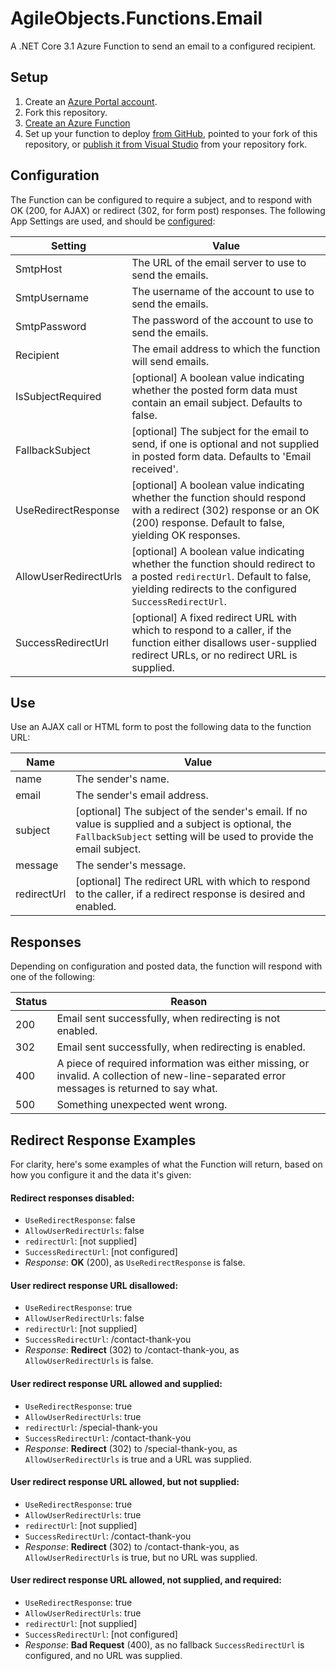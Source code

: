 # AgileObjects.Functions.Email

A .NET Core 3.1 Azure Function to send an email to a configured recipient.

## Setup

1. Create an [Azure Portal account](https://portal.azure.com).
2. Fork this repository.
3. [Create an Azure Function](https://docs.microsoft.com/en-us/azure/azure-functions/functions-create-first-azure-function)
4. Set up your function to deploy [from GitHub](https://docs.microsoft.com/en-us/azure/azure-functions/scripts/functions-cli-create-function-app-github-continuous),
   pointed to your fork of this repository, or [publish it from Visual Studio](https://tutorials.visualstudio.com/first-azure-function/publish) 
   from your repository fork.


## Configuration

The Function can be configured to require a subject, and to respond with OK (200, for AJAX) or redirect 
(302, for form post) responses. The following App Settings are used, and should be 
[configured](https://docs.microsoft.com/en-us/azure/azure-functions/functions-how-to-use-azure-function-app-settings):

| Setting               | Value |
|-----------------------|-------|
| SmtpHost              | The URL of the email server to use to send the emails. |
| SmtpUsername          | The username of the account to use to send the emails. |
| SmtpPassword          | The password of the account to use to send the emails. |
| Recipient             | The email address to which the function will send emails. |
| IsSubjectRequired     | [optional] A boolean value indicating whether the posted form data must contain an email subject. Defaults to false. |
| FallbackSubject       | [optional] The subject for the email to send, if one is optional and not supplied in posted form data. Defaults to 'Email received'. |
| UseRedirectResponse   | [optional] A boolean value indicating whether the function should respond with a redirect (302) response or an OK (200) response. Default to false, yielding OK responses. |
| AllowUserRedirectUrls | [optional] A boolean value indicating whether the function should redirect to a posted `redirectUrl`. Default to false, yielding redirects to the configured `SuccessRedirectUrl`. |
| SuccessRedirectUrl    | [optional] A fixed redirect URL with which to respond to a caller, if the function either disallows user-supplied redirect URLs, or no redirect URL is supplied. |


## Use

Use an AJAX call or HTML form to post the following data to the function URL:

| Name        | Value |
|-------------|-------|
| name        | The sender's name. |
| email       | The sender's email address. |
| subject     | [optional] The subject of the sender's email. If no value is supplied and a subject is optional, the `FallbackSubject` setting will be used to provide the email subject. |
| message     | The sender's message. |
| redirectUrl | [optional] The redirect URL with which to respond to the caller, if a redirect response is desired and enabled. |

## Responses

Depending on configuration and posted data, the function will respond with one of the following:

| Status | Reason |
|--------|--------|
| 200    | Email sent successfully, when redirecting is not enabled. |
| 302    | Email sent successfully, when redirecting is enabled. |
| 400    | A piece of required information was either missing, or invalid. A collection of new-line-separated error messages is returned to say what. |
| 500    | Something unexpected went wrong. |

## Redirect Response Examples

For clarity, here's some examples of what the Function will return, based on how you configure it and 
the data it's given:

#### Redirect responses disabled:

- `UseRedirectResponse`: false
- `AllowUserRedirectUrls`: false
- `redirectUrl`: [not supplied]
- `SuccessRedirectUrl`: [not configured]
- _Response_: **OK** (200), as `UseRedirectResponse` is false.

#### User redirect response URL disallowed:

- `UseRedirectResponse`: true
- `AllowUserRedirectUrls`: false
- `redirectUrl`: [not supplied]
- `SuccessRedirectUrl`: /contact-thank-you
- _Response_: **Redirect** (302) to /contact-thank-you, as `AllowUserRedirectUrls` is false.

#### User redirect response URL allowed and supplied:

- `UseRedirectResponse`: true
- `AllowUserRedirectUrls`: true
- `redirectUrl`: /special-thank-you
- `SuccessRedirectUrl`: /contact-thank-you
- _Response_: **Redirect** (302) to /special-thank-you, as `AllowUserRedirectUrls` is true and a URL was supplied.

#### User redirect response URL allowed, but not supplied:

- `UseRedirectResponse`: true
- `AllowUserRedirectUrls`: true
- `redirectUrl`: [not supplied]
- `SuccessRedirectUrl`: /contact-thank-you
- _Response_: **Redirect** (302) to /contact-thank-you, as `AllowUserRedirectUrls` is true, but no URL was supplied.

#### User redirect response URL allowed, not supplied, and required:

- `UseRedirectResponse`: true
- `AllowUserRedirectUrls`: true
- `redirectUrl`: [not supplied]
- `SuccessRedirectUrl`: [not configured]
- _Response_: **Bad Request** (400), as no fallback `SuccessRedirectUrl` is configured, and no URL was supplied.
